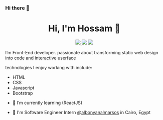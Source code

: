 ### Hi there 👋

<h1 align="center">Hi, I'm Hossam 👋</h1>
<p align="center">
    <a href="https://www.linkedin.com/in/hossam-ahmed-1891bb204/" target="_blank"><img src="https://img.shields.io/badge/linkedin-%230177B5?style=flat&logo=linkedin&logoColor=white"</a>
    <a href="https://twitter.com/hossamofficia1" target="_blank"><img src="https://img.shields.io/badge/twitter-%231FA1F1?style=flat&logo=twitter&logoColor=white"/></a>
    <a href="https://www.instagram.com/hossam1__ahmedd/" target="_blank"><img src="https://img.shields.io/badge/instagram-%23E4415F?style=flat&logo=instagram&logoColor=white"/></a>
  </p>

I’m Front-End developer. passionate about transforming static web design into code and interactive userface

technologies I enjoy working with include:

  <ul>
  <li>HTML</li>
  <li>CSS</li>
  <li>Javascript</li>
  <li>Bootstrap</li>
  </ul>
  
- 🌱 I’m currently learning (ReactJS)

- 🔭 I'm Software Engineer Intern [@albonyanalmarsos](https://www.albonyanalmarsos.org/) in Cairo, Egypt
